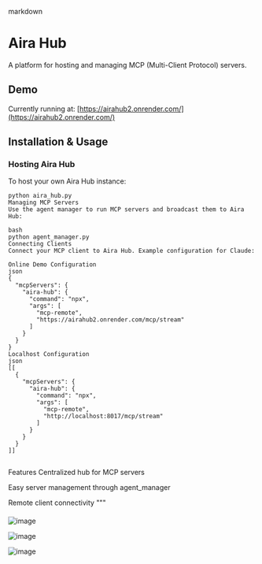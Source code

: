 

markdown
# Aira Hub

A platform for hosting and managing MCP (Multi-Client Protocol) servers.

## Demo
Currently running at: [https://airahub2.onrender.com/](https://airahub2.onrender.com/)

## Installation & Usage

### Hosting Aira Hub
To host your own Aira Hub instance:
```
python aira_hub.py
Managing MCP Servers
Use the agent manager to run MCP servers and broadcast them to Aira Hub:

bash
python agent_manager.py
Connecting Clients
Connect your MCP client to Aira Hub. Example configuration for Claude:

Online Demo Configuration
json
{ 
  "mcpServers": { 
    "aira-hub": { 
      "command": "npx", 
      "args": [ 
        "mcp-remote",
        "https://airahub2.onrender.com/mcp/stream"
      ]
    }
  } 
}
Localhost Configuration
json
[[ 
  { 
    "mcpServers": { 
      "aira-hub": { 
        "command": "npx", 
        "args": [ 
          "mcp-remote",
          "http://localhost:8017/mcp/stream"
        ]
      }
    } 
  } 
]]


```
Features
Centralized hub for MCP servers

Easy server management through agent_manager

Remote client connectivity
"""




####
![image](https://github.com/user-attachments/assets/7e1c6f80-06e6-47ba-bc09-5f71afe0498c)


![image](https://github.com/user-attachments/assets/72226304-6a0e-47e6-b788-19db2fe9f63d)

![image](https://github.com/user-attachments/assets/50b31f8e-7a46-4d2c-b072-0b596dfaf1db)
